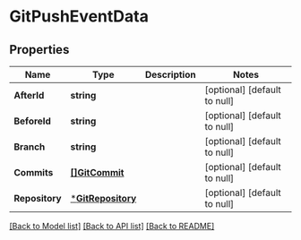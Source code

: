 # GitPushEventData

## Properties
Name | Type | Description | Notes
------------ | ------------- | ------------- | -------------
**AfterId** | **string** |  | [optional] [default to null]
**BeforeId** | **string** |  | [optional] [default to null]
**Branch** | **string** |  | [optional] [default to null]
**Commits** | [**[]GitCommit**](GitCommit.md) |  | [optional] [default to null]
**Repository** | [***GitRepository**](GitRepository.md) |  | [optional] [default to null]

[[Back to Model list]](../README.md#documentation-for-models) [[Back to API list]](../README.md#documentation-for-api-endpoints) [[Back to README]](../README.md)


